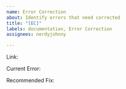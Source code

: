 ```yaml
---
name: Error Correction
about: Identify errors that need corrected
title: "[EC]"
labels: documentation, Error Correction
assignees: nerdyjohnny

---
```


Link:

Current Error:

Recommended Fix:
